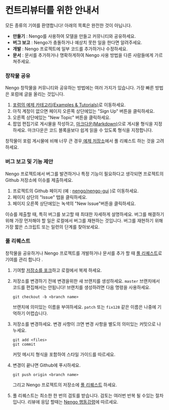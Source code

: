 # 컨트리뷰터를 위한 안내서

모든 종류의 기여를 환영합니다! 아래의 목록은 완전한 것이 아닙니다.

* **만들기** : Nengo를 사용하여 모델을 만들고 커뮤니티와 공유하세요.
* **버그 보고** : Nengo가 충돌하거나 예상치 못한 일을 한다면 알려주세요.
* **개발** : Nengo 프로젝트에 일부 코드를 추가하거나 수정하세요.
* **문서** : 문서를 추가하거나 명확하게하여 Nengo 사용 방법을 다른 사람들에게 가르쳐주세요.

### 창작물 공유

Nengo 창작물을 커뮤니티와 공유하는 방법에는 여러 가지가 있습니다. 가장 빠른 방법은 포럼에 글을 올리는 것입니다.

1. [포럼의 예제 카테고리\(Examples & Tutorials\)](https://forum.nengo.ai/c/examples-tutorials)로 이동하세요.
2. 아직 계정이 없으면 페이지 오른쪽 상단에있는 "Sign Up" 버튼을 클릭하세요.
3. 오른쪽 상단에있는 "New Topic" 버튼을 클릭하세요.
4. 팝업 편집기로 게시물을 작성하고, [마크다운\(Markdown\)](https://commonmark.org/help/)으로 게시물 형식을 지정하세요. 마크다운은 코드 블록을보다 쉽게 ​​읽을 수 있도록 형식을 지정합니다.

창작물이 포럼 게시물에 비해 너무 큰 경우[ 예제 저장소](https://github.com/nengo/nengo-examples)에서 풀 리퀘스트 하는 것을 고려하세요.

### 버그 보고 및 기능 제안

Nengo 프로젝트에서 버그를 발견하거나 특정 기능이 필요하다고 생각되면 프로젝트의 Github 저장소에 이슈를 제출하세요.

1. 프로젝트의 Github 페이지 \(예 : [nengo/nengo-gui](https://github.com/nengo/nengo-gui) \)로 이동하세요.
2. 페이지 상단의 "Issue" 탭을 클릭하세요.
3. 페이지 오른쪽 상단에있는 녹색의 "New Issue"버튼을 클릭하세요.

이슈를 제출할 때, 특히 버그를 보고할 때 최대한 자세하게 설명하세요. 버그를 해결하기 위해 가장 먼저해야 할 일은 로컬에서 버그를 재현하는 것입니다. 버그를 재현하기 위해 가장 짧은 스크립트 또는 일련의 단계를 찾아보세요.

### 풀 리퀘스트

창작물을 공유하거나 Nengo 프로젝트를 개발하거나 문서를 추가 할 때 [풀 리퀘스트](https://help.github.com/en/github/collaborating-with-issues-and-pull-requests/about-pull-requests)로 기여를 관리 합니다 .

1. 기여할 [저장소를 포크](https://help.github.com/en/github/getting-started-with-github/fork-a-repo)하고 로컬에서 복제 하세요.

2. 저장소를 변경하기 전에 변경을위한 새 브랜치를 생성하세요. `master` 브랜치에서 코드를 편집해서는 안됩니다! 브랜치를 생성하려면 다음 명령을 사용하세요.

   ```text
   git checkout -b <branch name>
   ```

   브랜치에 의미있는 이름을 부여하세요. `patch` 또는 `fix128` 같은 이름은 나중에 기억하기 어렵습니다.

3. 저장소를 변경하세요. 변경 사항이 크면 변경 사항을 별도의 의미있는 커밋으로 나누세요.

   ```text
   git add <files>
   git commit
   ```

   커밋 메시지 형식을 포함하여 스타일 가이드를 따르세요.

4. 변경이 끝나면 Github에 푸시하세요.

   ```text
   git push origin <branch name>
   ```

   그리고 Nengo 프로젝트의 저장소에 [풀 리퀘스트](https://help.github.com/en/github/collaborating-with-issues-and-pull-requests/creating-a-pull-request) 하세요.

5. 풀 리퀘스트는 최소한 한 번의 검토를 받습니다. 검토는 여러번 반복 될 수있는 절차입니다. 리뷰에 응답 할때는 [Nengo 행동강령](conduct.md)에 따르세요.

